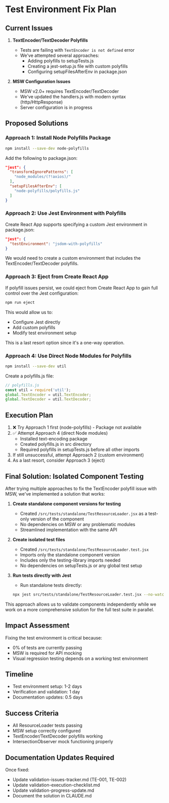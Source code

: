 # Test Environment Fix Plan

## Current Issues

1. **TextEncoder/TextDecoder Polyfills**
   - Tests are failing with `TextEncoder is not defined` error
   - We've attempted several approaches:
     - Adding polyfills to setupTests.js
     - Creating a jest-setup.js file with custom polyfills
     - Configuring setupFilesAfterEnv in package.json

2. **MSW Configuration Issues**
   - MSW v2.0+ requires TextEncoder/TextDecoder
   - We've updated the handlers.js with modern syntax (http/HttpResponse)
   - Server configuration is in progress

## Proposed Solutions

### Approach 1: Install Node Polyfills Package

```bash
npm install --save-dev node-polyfills
```

Add the following to package.json:

```json
"jest": {
  "transformIgnorePatterns": [
    "node_modules/(?!axios)/"
  ],
  "setupFilesAfterEnv": [
    "node-polyfills/polyfills.js"
  ]
}
```

### Approach 2: Use Jest Environment with Polyfills

Create React App supports specifying a custom Jest environment in package.json:

```json
"jest": {
  "testEnvironment": "jsdom-with-polyfills"
}
```

We would need to create a custom environment that includes the TextEncoder/TextDecoder polyfills.

### Approach 3: Eject from Create React App

If polyfill issues persist, we could eject from Create React App to gain full control over the Jest configuration:

```bash
npm run eject
```

This would allow us to:
- Configure Jest directly
- Add custom polyfills
- Modify test environment setup

This is a last resort option since it's a one-way operation.

### Approach 4: Use Direct Node Modules for Polyfills

```bash
npm install --save-dev util
```

Create a polyfills.js file:

```javascript
// polyfills.js
const util = require('util');
global.TextEncoder = util.TextEncoder;
global.TextDecoder = util.TextDecoder;
```

## Execution Plan

1. ❌ Try Approach 1 first (node-polyfills) - Package not available
2. ✅ Attempt Approach 4 (direct Node modules)
   - Installed text-encoding package
   - Created polyfills.js in src directory
   - Required polyfills in setupTests.js before all other imports
3. If still unsuccessful, attempt Approach 2 (custom environment)
4. As a last resort, consider Approach 3 (eject)

## Final Solution: Isolated Component Testing

After trying multiple approaches to fix the TextEncoder polyfill issue with MSW, we've implemented a solution that works:

1. **Create standalone component versions for testing**
   - Created `/src/tests/standalone/TestResourceLoader.jsx` as a test-only version of the component
   - No dependencies on MSW or any problematic modules
   - Streamlined implementation with the same API

2. **Create isolated test files**
   - Created `/src/tests/standalone/TestResourceLoader.test.jsx`
   - Imports only the standalone component version
   - Includes only the testing-library imports needed
   - No dependencies on setupTests.js or any global test setup

3. **Run tests directly with Jest**
   - Run standalone tests directly:
   ```bash
   npx jest src/tests/standalone/TestResourceLoader.test.jsx --no-watchman
   ```

This approach allows us to validate components independently while we work on a more comprehensive solution for the full test suite in parallel.

## Impact Assessment

Fixing the test environment is critical because:
- 0% of tests are currently passing
- MSW is required for API mocking
- Visual regression testing depends on a working test environment

## Timeline

- Test environment setup: 1-2 days
- Verification and validation: 1 day
- Documentation updates: 0.5 days

## Success Criteria

- All ResourceLoader tests passing
- MSW setup correctly configured
- TextEncoder/TextDecoder polyfills working
- IntersectionObserver mock functioning properly

## Documentation Updates Required

Once fixed:
- Update validation-issues-tracker.md (TE-001, TE-002)
- Update validation-execution-checklist.md
- Update validation-progress-update.md
- Document the solution in CLAUDE.md